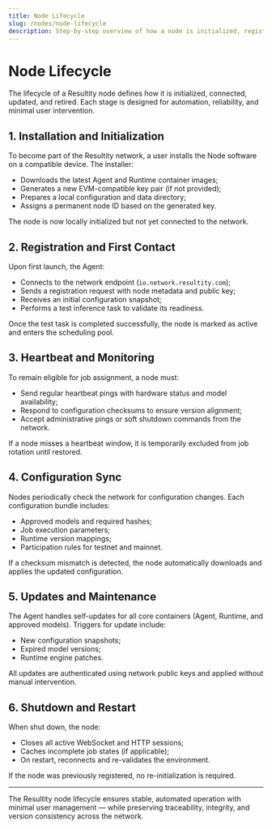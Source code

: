 ```yaml
---
title: Node Lifecycle
slug: /nodes/node-lifecycle
description: Step-by-step overview of how a node is initialized, registered, maintained, and updated in the Resultity network.
---
```


# Node Lifecycle

The lifecycle of a Resultity node defines how it is initialized, connected, updated, and retired. Each stage is designed for automation, reliability, and minimal user intervention.

## 1. Installation and Initialization

To become part of the Resultity network, a user installs the Node software on a compatible device. The installer:

- Downloads the latest Agent and Runtime container images;
- Generates a new EVM-compatible key pair (if not provided);
- Prepares a local configuration and data directory;
- Assigns a permanent node ID based on the generated key.

The node is now locally initialized but not yet connected to the network.

## 2. Registration and First Contact

Upon first launch, the Agent:

- Connects to the network endpoint (`io.network.resultity.com`);
- Sends a registration request with node metadata and public key;
- Receives an initial configuration snapshot;
- Performs a test inference task to validate its readiness.

Once the test task is completed successfully, the node is marked as active and enters the scheduling pool.

## 3. Heartbeat and Monitoring

To remain eligible for job assignment, a node must:

- Send regular heartbeat pings with hardware status and model availability;
- Respond to configuration checksums to ensure version alignment;
- Accept administrative pings or soft shutdown commands from the network.

If a node misses a heartbeat window, it is temporarily excluded from job rotation until restored.

## 4. Configuration Sync

Nodes periodically check the network for configuration changes. Each configuration bundle includes:

- Approved models and required hashes;
- Job execution parameters;
- Runtime version mappings;
- Participation rules for testnet and mainnet.

If a checksum mismatch is detected, the node automatically downloads and applies the updated configuration.

## 5. Updates and Maintenance

The Agent handles self-updates for all core containers (Agent, Runtime, and approved models). Triggers for update include:

- New configuration snapshots;
- Expired model versions;
- Runtime engine patches.

All updates are authenticated using network public keys and applied without manual intervention.

## 6. Shutdown and Restart

When shut down, the node:

- Closes all active WebSocket and HTTP sessions;
- Caches incomplete job states (if applicable);
- On restart, reconnects and re-validates the environment.

If the node was previously registered, no re-initialization is required.

---

The Resultity node lifecycle ensures stable, automated operation with minimal user management — while preserving traceability, integrity, and version consistency across the network.
